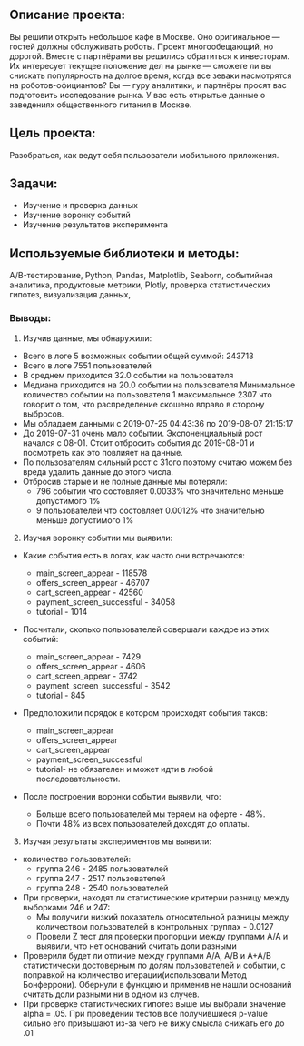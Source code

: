 ## Описание проекта: 

Вы решили открыть небольшое кафе в Москве. Оно оригинальное — гостей должны обслуживать роботы. Проект многообещающий, но дорогой. Вместе с партнёрами вы решились обратиться к инвесторам. Их интересует текущее положение дел на рынке — сможете ли вы снискать популярность на долгое время, когда все зеваки насмотрятся на роботов-официантов? Вы — гуру аналитики, и партнёры просят вас подготовить исследование рынка. У вас есть открытые данные о заведениях общественного питания в Москве.

## Цель проекта:

Разобраться, как ведут себя пользователи мобильного приложения.

## Задачи:

* Изучение и проверка данных
* Изучение воронку событий
* Изучение результатов эксперимента

## Используемые библиотеки и методы:


A/B-тестирование, 
Python, 
Pandas, 
Matplotlib, 
Seaborn, 
событийная аналитика, 
продуктовые метрики, 
Plotly, 
проверка статистических гипотез, 
визуализация данных, 

### Выводы:

1. Изучив данные, мы обнаружили:

* Всего в логе 5 возможных событии общей суммой: 243713
* Всего в логе 7551 пользователей
* В среднем приходится 32.0 событии на пользователя
* Медиана приходится на 20.0 событии на пользователя Минимальное количество событии на пользователя 1 максимальное 2307 что говорит о том, что распределение скошено вправо в сторону выбросов.
* Мы обладаем данными с 2019-07-25 04:43:36 по 2019-08-07 21:15:17
* До 2019-07-31 очень мало событии. Экспоненциальный рост начался с 08-01. Стоит отбросить события до 2019-08-01 и посмотреть как это повлияет на данные.
* По пользователям сильный рост с 31ого поэтому считаю можем без вреда удалить данные до этого числа.
* Отбросив старые и не полные данные мы потеряли:
  * 796 событии что состовляет 0.0033% что значительно меньше допустимого 1%
  * 9 пользователей что состовляет 0.0012% что значительно меньше допустимого 1%

2. Изучая воронку событии мы выявили:

* Какие события есть в логах, как часто они встречаются:
  * main_screen_appear - 118578
  * offers_screen_appear - 46707
  * cart_screen_appear - 42560
  * payment_screen_successful - 34058
  * tutorial - 1014

* Посчитали, сколько пользователей совершали каждое из этих событий:
  * main_screen_appear - 7429
  * offers_screen_appear - 4606
  * cart_screen_appear - 3742
  * payment_screen_successful - 3542
  * tutorial - 845

* Предположили порядок в котором происходят события таков:
  * main_screen_appear
  * offers_screen_appear
  * cart_screen_appear
  * payment_screen_successful
  * tutorial- не обязателен и может идти в любой последовательности.

* После построении воронки событии выявили, что:
  * Больше всего пользователей мы теряем на оферте - 48%.
  * Почти 48% из всех пользователей доходят до оплаты.
  
3. Изучая результаты экспериментов мы выявили:

* количество пользователей:
  * группа 246 - 2485 пользователей
  * группа 247 - 2517 пользователей
  * группа 248 - 2540 пользователей
* При проверки, находят ли статистические критерии разницу между выборками 246 и 247:
  * Мы получили низкий показатель относительной разницы между количеством пользователей в контрольных группах - 0.0127
  * Провели Z тест для проверки пропорции между группами A/A и выявили, что нет оснований считать доли разными
* Проверили будет ли отличие между группами A/A, A/B и A+A/B статистически достоверным по долям пользователей и событии, с поправкой на количество итерации(использовали Метод Бонферрони). Обернули в функцию и применив не нашли оснований считать доли разными ни в одном из случев.
* При проверке статистических гипотез выше мы выбрали значение alpha = .05. При проведении тестов все получившиеся p-value сильно его привышают из-за чего не вижу смысла снижать его до .01
